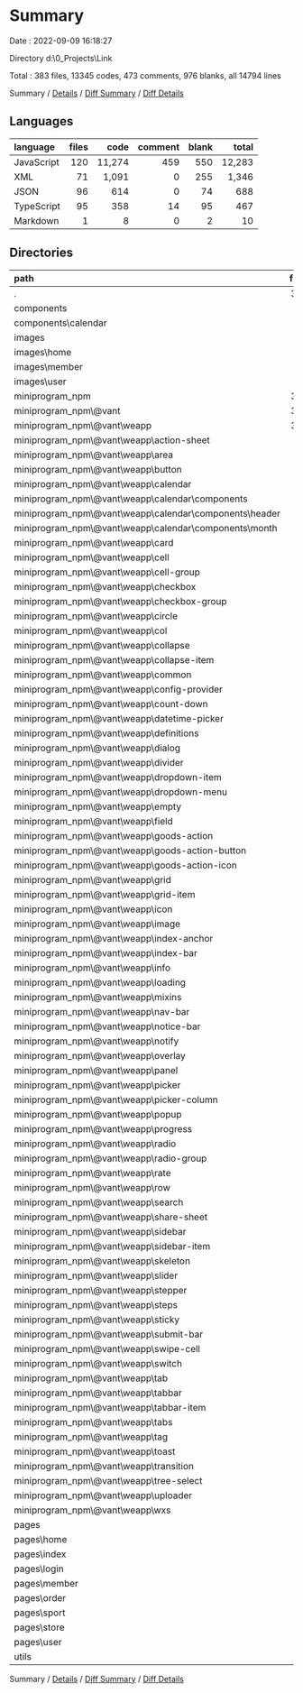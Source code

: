 # Summary

Date : 2022-09-09 16:18:27

Directory d:\\0_Projects\\Link

Total : 383 files,  13345 codes, 473 comments, 976 blanks, all 14794 lines

Summary / [Details](details.md) / [Diff Summary](diff.md) / [Diff Details](diff-details.md)

## Languages
| language | files | code | comment | blank | total |
| :--- | ---: | ---: | ---: | ---: | ---: |
| JavaScript | 120 | 11,274 | 459 | 550 | 12,283 |
| XML | 71 | 1,091 | 0 | 255 | 1,346 |
| JSON | 96 | 614 | 0 | 74 | 688 |
| TypeScript | 95 | 358 | 14 | 95 | 467 |
| Markdown | 1 | 8 | 0 | 2 | 10 |

## Directories
| path | files | code | comment | blank | total |
| :--- | ---: | ---: | ---: | ---: | ---: |
| . | 383 | 13,345 | 473 | 976 | 14,794 |
| components | 2 | 222 | 26 | 5 | 253 |
| components\\calendar | 2 | 222 | 26 | 5 | 253 |
| images | 25 | 100 | 0 | 25 | 125 |
| images\\home | 14 | 63 | 0 | 14 | 77 |
| images\\member | 1 | 5 | 0 | 1 | 6 |
| images\\user | 9 | 27 | 0 | 9 | 36 |
| miniprogram_npm | 305 | 8,720 | 86 | 487 | 9,293 |
| miniprogram_npm\\@vant | 305 | 8,720 | 86 | 487 | 9,293 |
| miniprogram_npm\\@vant\\weapp | 305 | 8,720 | 86 | 487 | 9,293 |
| miniprogram_npm\\@vant\\weapp\\action-sheet | 3 | 82 | 0 | 3 | 85 |
| miniprogram_npm\\@vant\\weapp\\area | 4 | 246 | 3 | 5 | 254 |
| miniprogram_npm\\@vant\\weapp\\button | 4 | 106 | 0 | 12 | 118 |
| miniprogram_npm\\@vant\\weapp\\calendar | 14 | 794 | 9 | 40 | 843 |
| miniprogram_npm\\@vant\\weapp\\calendar\\components | 7 | 274 | 1 | 19 | 294 |
| miniprogram_npm\\@vant\\weapp\\calendar\\components\\header | 3 | 49 | 0 | 3 | 52 |
| miniprogram_npm\\@vant\\weapp\\calendar\\components\\month | 4 | 225 | 1 | 16 | 242 |
| miniprogram_npm\\@vant\\weapp\\card | 3 | 58 | 0 | 3 | 61 |
| miniprogram_npm\\@vant\\weapp\\cell | 4 | 62 | 0 | 6 | 68 |
| miniprogram_npm\\@vant\\weapp\\cell-group | 3 | 17 | 0 | 3 | 20 |
| miniprogram_npm\\@vant\\weapp\\checkbox | 4 | 102 | 0 | 8 | 110 |
| miniprogram_npm\\@vant\\weapp\\checkbox-group | 3 | 43 | 0 | 3 | 46 |
| miniprogram_npm\\@vant\\weapp\\circle | 5 | 254 | 4 | 5 | 263 |
| miniprogram_npm\\@vant\\weapp\\col | 4 | 30 | 0 | 7 | 37 |
| miniprogram_npm\\@vant\\weapp\\collapse | 3 | 52 | 0 | 3 | 55 |
| miniprogram_npm\\@vant\\weapp\\collapse-item | 5 | 113 | 1 | 5 | 119 |
| miniprogram_npm\\@vant\\weapp\\common | 12 | 382 | 11 | 12 | 405 |
| miniprogram_npm\\@vant\\weapp\\config-provider | 4 | 39 | 0 | 9 | 48 |
| miniprogram_npm\\@vant\\weapp\\count-down | 5 | 179 | 3 | 5 | 187 |
| miniprogram_npm\\@vant\\weapp\\datetime-picker | 3 | 333 | 3 | 3 | 339 |
| miniprogram_npm\\@vant\\weapp\\definitions | 2 | 28 | 1 | 2 | 31 |
| miniprogram_npm\\@vant\\weapp\\dialog | 5 | 273 | 4 | 5 | 282 |
| miniprogram_npm\\@vant\\weapp\\divider | 4 | 35 | 0 | 6 | 41 |
| miniprogram_npm\\@vant\\weapp\\dropdown-item | 5 | 123 | 0 | 5 | 128 |
| miniprogram_npm\\@vant\\weapp\\dropdown-menu | 4 | 135 | 0 | 6 | 141 |
| miniprogram_npm\\@vant\\weapp\\empty | 4 | 28 | 0 | 8 | 36 |
| miniprogram_npm\\@vant\\weapp\\field | 6 | 215 | 1 | 9 | 225 |
| miniprogram_npm\\@vant\\weapp\\goods-action | 3 | 21 | 0 | 3 | 24 |
| miniprogram_npm\\@vant\\weapp\\goods-action-button | 3 | 45 | 0 | 3 | 48 |
| miniprogram_npm\\@vant\\weapp\\goods-action-icon | 3 | 35 | 0 | 3 | 38 |
| miniprogram_npm\\@vant\\weapp\\grid | 4 | 72 | 0 | 6 | 78 |
| miniprogram_npm\\@vant\\weapp\\grid-item | 4 | 89 | 0 | 8 | 97 |
| miniprogram_npm\\@vant\\weapp\\icon | 4 | 61 | 0 | 11 | 72 |
| miniprogram_npm\\@vant\\weapp\\image | 4 | 98 | 0 | 8 | 106 |
| miniprogram_npm\\@vant\\weapp\\index-anchor | 3 | 32 | 0 | 3 | 35 |
| miniprogram_npm\\@vant\\weapp\\index-bar | 3 | 247 | 0 | 3 | 250 |
| miniprogram_npm\\@vant\\weapp\\info | 3 | 14 | 0 | 3 | 17 |
| miniprogram_npm\\@vant\\weapp\\loading | 4 | 41 | 0 | 7 | 48 |
| miniprogram_npm\\@vant\\weapp\\mixins | 12 | 292 | 6 | 12 | 310 |
| miniprogram_npm\\@vant\\weapp\\nav-bar | 4 | 90 | 0 | 6 | 96 |
| miniprogram_npm\\@vant\\weapp\\notice-bar | 4 | 145 | 0 | 6 | 151 |
| miniprogram_npm\\@vant\\weapp\\notify | 6 | 174 | 0 | 9 | 183 |
| miniprogram_npm\\@vant\\weapp\\overlay | 3 | 34 | 1 | 3 | 38 |
| miniprogram_npm\\@vant\\weapp\\panel | 3 | 18 | 0 | 3 | 21 |
| miniprogram_npm\\@vant\\weapp\\picker | 6 | 238 | 11 | 13 | 262 |
| miniprogram_npm\\@vant\\weapp\\picker-column | 4 | 156 | 0 | 10 | 166 |
| miniprogram_npm\\@vant\\weapp\\popup | 4 | 115 | 0 | 6 | 121 |
| miniprogram_npm\\@vant\\weapp\\progress | 4 | 90 | 0 | 9 | 99 |
| miniprogram_npm\\@vant\\weapp\\radio | 4 | 103 | 0 | 9 | 112 |
| miniprogram_npm\\@vant\\weapp\\radio-group | 3 | 28 | 0 | 3 | 31 |
| miniprogram_npm\\@vant\\weapp\\rate | 3 | 100 | 0 | 3 | 103 |
| miniprogram_npm\\@vant\\weapp\\row | 4 | 45 | 0 | 7 | 52 |
| miniprogram_npm\\@vant\\weapp\\search | 3 | 95 | 4 | 3 | 102 |
| miniprogram_npm\\@vant\\weapp\\share-sheet | 8 | 114 | 3 | 13 | 130 |
| miniprogram_npm\\@vant\\weapp\\sidebar | 3 | 40 | 0 | 3 | 43 |
| miniprogram_npm\\@vant\\weapp\\sidebar-item | 3 | 39 | 0 | 3 | 42 |
| miniprogram_npm\\@vant\\weapp\\skeleton | 3 | 53 | 0 | 3 | 56 |
| miniprogram_npm\\@vant\\weapp\\slider | 4 | 203 | 2 | 6 | 211 |
| miniprogram_npm\\@vant\\weapp\\stepper | 4 | 216 | 7 | 7 | 230 |
| miniprogram_npm\\@vant\\weapp\\steps | 3 | 42 | 0 | 3 | 45 |
| miniprogram_npm\\@vant\\weapp\\sticky | 4 | 150 | 0 | 7 | 157 |
| miniprogram_npm\\@vant\\weapp\\submit-bar | 3 | 66 | 0 | 3 | 69 |
| miniprogram_npm\\@vant\\weapp\\swipe-cell | 3 | 139 | 0 | 3 | 142 |
| miniprogram_npm\\@vant\\weapp\\switch | 4 | 66 | 0 | 9 | 75 |
| miniprogram_npm\\@vant\\weapp\\tab | 3 | 62 | 0 | 3 | 65 |
| miniprogram_npm\\@vant\\weapp\\tabbar | 3 | 72 | 0 | 3 | 75 |
| miniprogram_npm\\@vant\\weapp\\tabbar-item | 3 | 66 | 0 | 3 | 69 |
| miniprogram_npm\\@vant\\weapp\\tabs | 4 | 356 | 3 | 17 | 376 |
| miniprogram_npm\\@vant\\weapp\\tag | 4 | 41 | 0 | 6 | 47 |
| miniprogram_npm\\@vant\\weapp\\toast | 5 | 146 | 2 | 5 | 153 |
| miniprogram_npm\\@vant\\weapp\\transition | 4 | 34 | 0 | 6 | 40 |
| miniprogram_npm\\@vant\\weapp\\tree-select | 4 | 83 | 5 | 7 | 95 |
| miniprogram_npm\\@vant\\weapp\\uploader | 8 | 376 | 2 | 10 | 388 |
| miniprogram_npm\\@vant\\weapp\\wxs | 7 | 149 | 0 | 34 | 183 |
| pages | 38 | 2,130 | 285 | 184 | 2,599 |
| pages\\home | 2 | 187 | 7 | 7 | 201 |
| pages\\index | 2 | 143 | 13 | 9 | 165 |
| pages\\login | 2 | 107 | 43 | 23 | 173 |
| pages\\member | 6 | 256 | 25 | 30 | 311 |
| pages\\order | 6 | 289 | 39 | 15 | 343 |
| pages\\sport | 8 | 660 | 63 | 65 | 788 |
| pages\\store | 2 | 24 | 1 | 4 | 29 |
| pages\\user | 10 | 464 | 94 | 31 | 589 |
| utils | 4 | 1,876 | 59 | 265 | 2,200 |

Summary / [Details](details.md) / [Diff Summary](diff.md) / [Diff Details](diff-details.md)